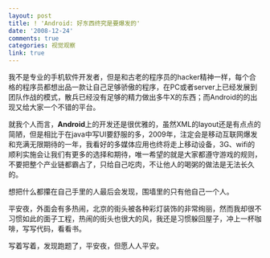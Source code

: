```yaml
---
layout: post
title: ! 'Android: 好东西终究是要爆发的'
date: '2008-12-24'
comments: true
categories: 视觉观察
link: true
---
```

我不是专业的手机软件开发者，但是和古老的程序员的hacker精神一样，每个合格的程序员都想出品一款让自己足够骄傲的程序，在PC或者server上已经发展到团队作战的模式，散兵已经没有足够的精力做出多牛X的东西；而Android的的出现又给大家一个不错的平台。

就我个人而言，<strong>Android</strong>上的开发还是很优雅的，虽然XML的layout还是有点点的简陋，但是相比于在java中写UI要舒服的多，2009年，注定会是移动互联网爆发和充满无限期待的一年，我看好的多媒体应用也终将走上移动设备，3G、wifi的顺利实施会让我们有更多的选择和期待，唯一希望的就是大家都遵守游戏的规则，不要把整个产业链都霸占了，只给自己吃肉，不让他人的喝粥的做法是无法长久的。

想把什么都攥在自己手里的人最后会发现，围墙里的只有他自己一个人。

平安夜，外面会有多热闹，北京的街头被各种彩灯装饰的非常绚丽，然而我却很不习惯如此的面子工程，热闹的街头也很大的风，我还是习惯躲回屋子，冲上一杯咖啡，写写代码，看看书。

写着写着，发现跑题了，平安夜，但愿人人平安。
